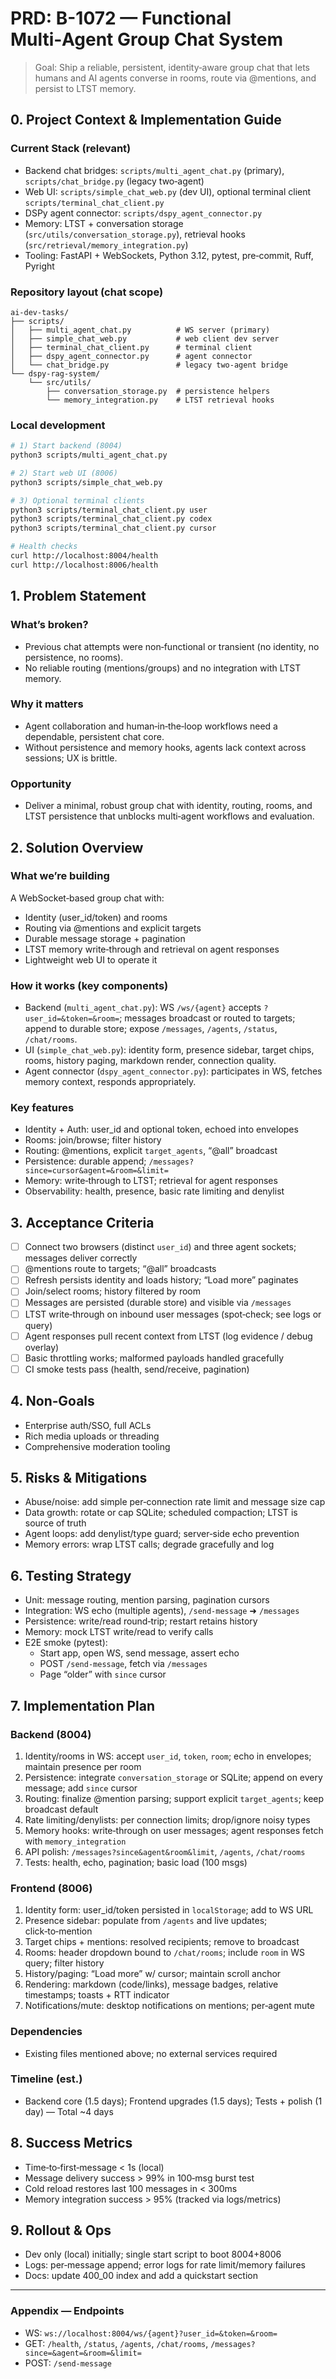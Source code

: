 # PRD: B-1072 — Functional Multi‑Agent Group Chat System

> Goal: Ship a reliable, persistent, identity‑aware group chat that lets humans and AI agents converse in rooms, route via @mentions, and persist to LTST memory.

## 0. Project Context & Implementation Guide

### Current Stack (relevant)
- Backend chat bridges: `scripts/multi_agent_chat.py` (primary), `scripts/chat_bridge.py` (legacy two‑agent)
- Web UI: `scripts/simple_chat_web.py` (dev UI), optional terminal client `scripts/terminal_chat_client.py`
- DSPy agent connector: `scripts/dspy_agent_connector.py`
- Memory: LTST + conversation storage (`src/utils/conversation_storage.py`), retrieval hooks (`src/retrieval/memory_integration.py`)
- Tooling: FastAPI + WebSockets, Python 3.12, pytest, pre‑commit, Ruff, Pyright

### Repository layout (chat scope)
```
ai-dev-tasks/
├── scripts/
│   ├── multi_agent_chat.py          # WS server (primary)
│   ├── simple_chat_web.py           # web client dev server
│   ├── terminal_chat_client.py      # terminal client
│   ├── dspy_agent_connector.py      # agent connector
│   └── chat_bridge.py               # legacy two‑agent bridge
└── dspy-rag-system/
    └── src/utils/
        ├── conversation_storage.py  # persistence helpers
        └── memory_integration.py    # LTST retrieval hooks
```

### Local development
```bash
# 1) Start backend (8004)
python3 scripts/multi_agent_chat.py

# 2) Start web UI (8006)
python3 scripts/simple_chat_web.py

# 3) Optional terminal clients
python3 scripts/terminal_chat_client.py user
python3 scripts/terminal_chat_client.py codex
python3 scripts/terminal_chat_client.py cursor

# Health checks
curl http://localhost:8004/health
curl http://localhost:8006/health
```

## 1. Problem Statement

### What’s broken?
- Previous chat attempts were non‑functional or transient (no identity, no persistence, no rooms).
- No reliable routing (mentions/groups) and no integration with LTST memory.

### Why it matters
- Agent collaboration and human‑in‑the‑loop workflows need a dependable, persistent chat core.
- Without persistence and memory hooks, agents lack context across sessions; UX is brittle.

### Opportunity
- Deliver a minimal, robust group chat with identity, routing, rooms, and LTST persistence that unblocks multi‑agent workflows and evaluation.

## 2. Solution Overview

### What we’re building
A WebSocket‑based group chat with:
- Identity (user_id/token) and rooms
- Routing via @mentions and explicit targets
- Durable message storage + pagination
- LTST memory write‑through and retrieval on agent responses
- Lightweight web UI to operate it

### How it works (key components)
- Backend (`multi_agent_chat.py`): WS `/ws/{agent}` accepts `?user_id=&token=&room=`; messages broadcast or routed to targets; append to durable store; expose `/messages`, `/agents`, `/status`, `/chat/rooms`.
- UI (`simple_chat_web.py`): identity form, presence sidebar, target chips, rooms, history paging, markdown render, connection quality.
- Agent connector (`dspy_agent_connector.py`): participates in WS, fetches memory context, responds appropriately.

### Key features
- Identity + Auth: user_id and optional token, echoed into envelopes
- Rooms: join/browse; filter history
- Routing: @mentions, explicit `target_agents`, “@all” broadcast
- Persistence: durable append; `/messages?since=cursor&agent=&room=&limit=`
- Memory: write‑through to LTST; retrieval for agent responses
- Observability: health, presence, basic rate limiting and denylist

## 3. Acceptance Criteria

- [ ] Connect two browsers (distinct `user_id`) and three agent sockets; messages deliver correctly
- [ ] @mentions route to targets; “@all” broadcasts
- [ ] Refresh persists identity and loads history; “Load more” paginates
- [ ] Join/select rooms; history filtered by room
- [ ] Messages are persisted (durable store) and visible via `/messages`
- [ ] LTST write‑through on inbound user messages (spot‑check; see logs or query)
- [ ] Agent responses pull recent context from LTST (log evidence / debug overlay)
- [ ] Basic throttling works; malformed payloads handled gracefully
- [ ] CI smoke tests pass (health, send/receive, pagination)

## 4. Non‑Goals
- Enterprise auth/SSO, full ACLs
- Rich media uploads or threading
- Comprehensive moderation tooling

## 5. Risks & Mitigations
- Abuse/noise: add simple per‑connection rate limit and message size cap
- Data growth: rotate or cap SQLite; scheduled compaction; LTST is source of truth
- Agent loops: add denylist/type guard; server‑side echo prevention
- Memory errors: wrap LTST calls; degrade gracefully and log

## 6. Testing Strategy

- Unit: message routing, mention parsing, pagination cursors
- Integration: WS echo (multiple agents), `/send-message` ➜ `/messages`
- Persistence: write/read round‑trip; restart retains history
- Memory: mock LTST write/read to verify calls
- E2E smoke (pytest):
  - Start app, open WS, send message, assert echo
  - POST `/send-message`, fetch via `/messages`
  - Page “older” with `since` cursor

## 7. Implementation Plan

### Backend (8004)
1) Identity/rooms in WS: accept `user_id`, `token`, `room`; echo in envelopes; maintain presence per room
2) Persistence: integrate `conversation_storage` or SQLite; append on every message; add `since` cursor
3) Routing: finalize @mention parsing; support explicit `target_agents`; keep broadcast default
4) Rate limiting/denylists: per connection limits; drop/ignore noisy types
5) Memory hooks: write‑through on user messages; agent responses fetch with `memory_integration`
6) API polish: `/messages?since&agent&room&limit`, `/agents`, `/chat/rooms`
7) Tests: health, echo, pagination; basic load (100 msgs)

### Frontend (8006)
1) Identity form: user_id/token persisted in `localStorage`; add to WS URL
2) Presence sidebar: populate from `/agents` and live updates; click‑to‑mention
3) Target chips + mentions: resolved recipients; remove to broadcast
4) Rooms: header dropdown bound to `/chat/rooms`; include `room` in WS query; filter history
5) History/paging: “Load more” w/ cursor; maintain scroll anchor
6) Rendering: markdown (code/links), message badges, relative timestamps; toasts + RTT indicator
7) Notifications/mute: desktop notifications on mentions; per‑agent mute

### Dependencies
- Existing files mentioned above; no external services required

### Timeline (est.)
- Backend core (1.5 days); Frontend upgrades (1.5 days); Tests + polish (1 day) — Total ~4 days

## 8. Success Metrics
- Time‑to‑first‑message < 1s (local)
- Message delivery success > 99% in 100‑msg burst test
- Cold reload restores last 100 messages in < 300ms
- Memory integration success > 95% (tracked via logs/metrics)

## 9. Rollout & Ops
- Dev only (local) initially; single start script to boot 8004+8006
- Logs: per‑message append; error logs for rate limit/memory failures
- Docs: update 400_00 index and add a quickstart section

---

### Appendix — Endpoints
- WS: `ws://localhost:8004/ws/{agent}?user_id=&token=&room=`
- GET: `/health`, `/status`, `/agents`, `/chat/rooms`, `/messages?since=&agent=&room=&limit=`
- POST: `/send-message`

